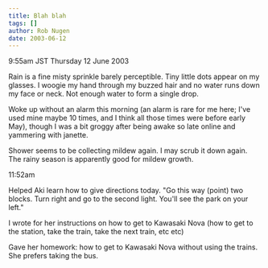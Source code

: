 ```yaml
---
title: Blah blah
tags: []
author: Rob Nugen
date: 2003-06-12
---
```


<p class=date>9:55am JST Thursday 12 June 2003</p>

<p>Rain is a fine misty sprinkle barely perceptible.  Tiny little dots
appear on my glasses.  I woogie my hand through my buzzed hair and no
water runs down my face or neck.  Not enough water to form a single
drop.</p>

<p>Woke up without an alarm this morning (an alarm is rare for me
here; I've used mine maybe 10 times, and I think all those times were
before early May), though I was a bit groggy after being awake so late
online and yammering with janette.</p>

<p>Shower seems to be collecting mildew again.  I may scrub it down
again.  The rainy season is apparently good for mildew growth.</p>

<p class=date>11:52am</p>

<p>Helped Aki learn how to give directions today.  "Go this way
(point) two blocks.  Turn right and go to the second light.  You'll
see the park on your left."</p>

<p>I wrote for her instructions on how to get to Kawasaki Nova (how to
get to the station, take the train, take the next train, etc etc)</p>

<p>Gave her homework: how to get to Kawasaki Nova without using the
trains.  She prefers taking the bus.</p>
